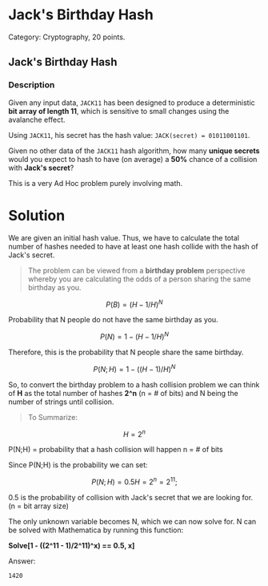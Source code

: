 # Jack's Birthday Hash

Category: Cryptography, 20 points.

## Jack's Birthday Hash
### Description

Given any input data, `JACK11` has been designed to produce a deterministic **bit array of length 11**, which is sensitive to small changes using the avalanche effect.

Using `JACK11`, his secret has the hash value: `JACK(secret) = 01011001101`.

Given no other data of the `JACK11` hash algorithm, how many **unique secrets** would you expect to hash to have (on average) a **50%** chance of a collision with **Jack's secret**?

This is a very Ad Hoc problem purely involving math.

# Solution

We are given an initial hash value. Thus, we have to calculate the total number of hashes needed to have at least one hash collide with the hash of Jack's secret.


> The problem can be viewed from a **birthday problem** perspective whereby you are calculating the odds of a person sharing the same birthday as you.

```math
P(B) = (H-1/H)^N
```
Probability that N people do not have the same birthday as you.

```math
P(N) = 1-(H-1/H)^N
```
Therefore, this is the probability that N people share the same birthday.

```math
P(N;H) = 1-((H-1)/H)^N
```
So, to convert the birthday problem to a hash collision problem we can think of **H** as the total number of hashes **2^n** (n = # of bits) and N being the number of strings until collision. 

> To Summarize:
```math
H = 2^n 
```
P(N;H) = probability that a hash collision will happen
n = \# of bits


Since P(N;H) is the probability we can set:

```math
P(N;H) = 0.5 

H = 2^n = 2^11; 
```

0.5 is the probability of collision with Jack's secret that we are looking for.
(n = bit array size)

The only unknown variable becomes N, which we can now solve for.
N can be solved with Mathematica by running this function:

**Solve[1 - ((2^11 - 1)/2\^11)^x) == 0.5, x]**

Answer:

`1420`






 
